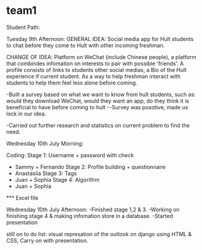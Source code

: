 # team1

Student Path: 

Tuesday 9th Afternoon:
GENERAL IDEA: Social media app for Hult students to chat before they come to Hult with other incoming freshman.

CHANGE OF IDEA: Platform on WeChat (include Chinese people), a platform that combindes infomation on interests to pair with possible 'friends'. A profile consists of links to students other social medias, a Bio of the Hult experience if current student. As a way to help freshman interact with students to help them feel less alone before coming.

-Built a survey based on what we want to know from hult students, such as: would they download WeChat, would they want an app, do they think it is beneficial to have before coming to hult
--Survey was posotive, made us lock in our idea. 

-Carried out further research and statistics on current problem to find the need. 

Wednesday 10th July Morning: 

Coding:
Stage 1: Username + password with check 
- Sammy + Fernando 
Stage 2: Profile building + questionnaire 
- Anastasiia 
Stage 3: Tags 
- Juan + Sophia 
Stage 4: Algorithm 
- Juan + Sophia 

*** Excel file 

Wednesday 10th July Afternoon:
-Finished stage 1,2 & 3.
-Working on finishing stage 4 & making infomation store in a database.
-Started presentation

still on to do list: visual represation of the outlook on django using HTML & CSS, Carry on with presentation. 
